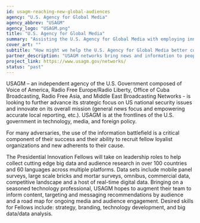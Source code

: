```yaml
---
id: usagm-reaching-new-global-audiences
agency: "U.S. Agency for Global Media"
agency_abbrev: "USAGM"
agency_logo: "USAGM.png"
title: "U.S. Agency for Global Media"
summary: "Assisting the U.S. Agency for Global Media with employing innovative data-driven techniques in reaching new global audiences"
cover_art: ""
subtitle: "How might we help the U.S. Agency for Global Media better counter global disinformation and become more data-driven?"
partner_description: "USAGM networks bring news and information to people around the world in 58 languages."
project_link: https://www.usagm.gov/networks/
status: "past"
---
```


USAGM – an independent agency of the U.S. Government composed of Voice of America, Radio Free Europe/Radio Liberty, Office of Cuba Broadcasting, Radio Free Asia, and Middle East Broadcasting Networks - is looking to further advance its strategic focus on US national security issues and innovate on its overall mission (general news focus and empowering accurate local reporting, etc.). USAGM is at the frontlines of the U.S. government in technology, media, and foreign policy.

For many adversaries, the use of the information battlefield is a critical component of their success and their ability to recruit fellow loyalist organizations and new adherents to their cause.

The Presidential Innovation Fellows will take on leadership roles to help collect cutting edge big data and audience research in over 100 countries and 60 languages across multiple platforms. Data sets include mobile panel surveys, large scale bricks and mortar surveys, omnibus, commercial data, competitive landscape and a host of real-time digital data. Bringing on a seasoned technology professional, USAGM hopes to augment their team to inform content, targeting and messaging recommendations by audience and a road map for ongoing media and audience engagement. Desired skills for Fellows include: strategy, branding, technology development, and big data/data analysis.
